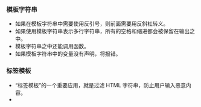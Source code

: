 ### 模板字符串

- 如果在模板字符串中需要使用反引号，则前面需要用反斜杠转义。
- 如果使用模板字符串表示多行字符串，所有的空格和缩进都会被保留在输出之中。
- 模板字符串之中还能调用函数。
- 如果模板字符串中的变量没有声明，将报错。

### 标签模板

- “标签模板”的一个重要应用，就是过滤 HTML 字符串，防止用户输入恶意内容。
- 